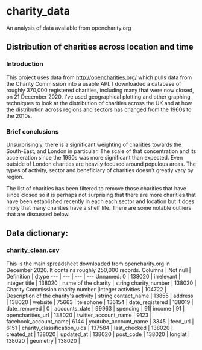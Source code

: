 # charity_data
An analysis of data available from opencharity.org

## Distribution of charities across location and time
### Introduction
This project uses data from http://opencharities.org/ which pulls data from the Charity Commission into a usable API. I downloaded a database of roughly 370,000 registered charities, including many that were now closed, on 21 December 2020. I've used geographical plotting and other graphing techniques to look at the distribution of charities across the UK and at how the distribution across regions and sectors has changed from the 1960s to the 2010s.

### Brief conclusions
Unsurprisingly, there is a significant weighting of charities towards the South-East, and London in particular. The scale of that concentration and its acceleration since the 1990s was more significant than expected. Even outside of London charities are heavily focused around populous areas. The types of activity, sector and beneficiary of charities doesn't greatly vary by region.

The list of charities has been filtered to remove those charities that have since closed so it is perhaps not surprising that there are more charities that have been established recently in each each sector and location but it does imply that many charities have a shelf life. There are some notable outliers that are discussed below.

## Data dictionary:
### charity_clean.csv
This is the main spreadsheet downloaded from opencharity.org in December 2020. It contains roughly 250,000 records.
Columns | Not null | Definition | dtype
 --- | --- | --- | ---
 Unnamed: 0 |                    138020 | irrelevant | integer
 title       |                   138020 | name of the charity | string
 charity_number    |             138020 | Charity Commission charity number |integer
 activities        |             104722 | Description of the charity's activity | string
 contact_name      |              13855 | 
 address            |            138020 |
 website             |            75663 |
 telephone           |           136154 |
 date_registered      |          138019 |
 date_removed         |               0 |
 accounts_date        |           99963 |
 spending             |              91|
 income               |              91 |
 opencharities_url    |          138020 |
 twitter_account_name |            9123 |
 facebook_account_name|            6144 |
 youtube_account_name  |           3345 |
 feed_url              |           6151 |
 charity_classification_uids |   137584 |
 last_checked                |   138020 |
 created_at                  |   138020 |
 updated_at                  |   138020 |
 post_code                   |   138020 |
 longlat                      |  138020 |
 geometry                     |  138020 |
